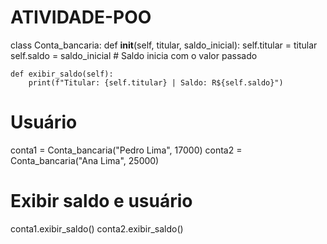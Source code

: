# ATIVIDADE-POO
class Conta_bancaria: 
    def __init__(self, titular, saldo_inicial):
        self.titular = titular
        self.saldo = saldo_inicial  # Saldo inicia com o valor passado
    
    def exibir_saldo(self):
        print(f"Titular: {self.titular} | Saldo: R${self.saldo}")

# Usuário
conta1 = Conta_bancaria("Pedro Lima", 17000)
conta2 = Conta_bancaria("Ana Lima", 25000)

# Exibir saldo e usuário
conta1.exibir_saldo()
conta2.exibir_saldo()
